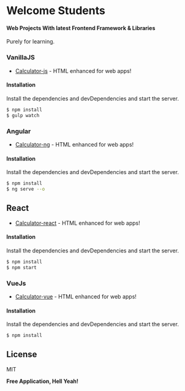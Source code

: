 # Welcome Students
#### Web Projects With latest Frontend Framework & Libraries

Purely for learning.

   [Calculator-js]: <https://github.com/faisalmjanjua/calulator-js>
   [Calculator-ng]: <https://github.com/faisalmjanjua/calculator-angular>
   [Calculator-react]: <https://github.com/faisalmjanjua/calculator-react>
   [Calculator-vue]: <https://github.com/faisalmjanjua/calculator-vuejs>

### VanillaJS

* [Calculator-js] - HTML enhanced for web apps!

#### Installation

Install the dependencies and devDependencies and start the server.

```sh
$ npm install
$ gulp watch
```
 
### Angular

* [Calculator-ng] - HTML enhanced for web apps!

#### Installation

Install the dependencies and devDependencies and start the server.

```sh
$ npm install
$ ng serve --o
```

## React

* [Calculator-react] - HTML enhanced for web apps!

#### Installation

Install the dependencies and devDependencies and start the server.

```sh
$ npm install
$ npm start
```

 ### VueJs

* [Calculator-vue] - HTML enhanced for web apps!

#### Installation

Install the dependencies and devDependencies and start the server.

```sh
$ npm install
```

License
----

MIT


**Free Application, Hell Yeah!**

   [node.js]: <http://nodejs.org>
   [AngularJS]: <http://angularjs.org>
   [Gulp]: <http://gulpjs.com>
   [Calculator-js]: <https://github.com/faisalmjanjua/calulator-js>
   [Calculator-ng]: <https://github.com/faisalmjanjua/calculator-angular>
   [Calculator-react]: <https://github.com/faisalmjanjua/calculator-react>
   [Calculator-vue]: <https://github.com/faisalmjanjua/calculator-vuejs>
